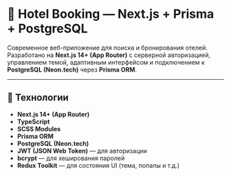 # 🏨 Hotel Booking — Next.js + Prisma + PostgreSQL

Современное веб-приложение для поиска и бронирования отелей.  
Разработано на **Next.js 14+ (App Router)** с серверной авторизацией, управлением темой, адаптивным интерфейсом и подключением к **PostgreSQL (Neon.tech)** через **Prisma ORM**.

---

## 🚀 Технологии

- **Next.js 14+ (App Router)**
- **TypeScript**
- **SCSS Modules**
- **Prisma ORM**
- **PostgreSQL (Neon.tech)**
- **JWT (JSON Web Token)** — для авторизации
- **bcrypt** — для хеширования паролей
- **Redux Toolkit** — для состояния UI (тема, попапы и т.д.)